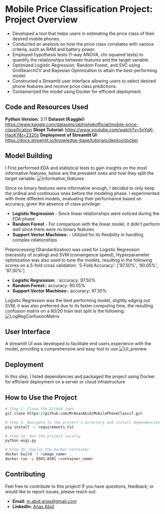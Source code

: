 # Mobile Price Classification Project: Project Overview
* Developed a tool that helps users in estimating the price class of their desired mobile phones.
* Conducted an analysis on how the price class correlates with various criteria, such as RAM and battery power.
* Employed hypothesis tests (1-way ANOVA, chi-squared tests) to quantify the relationships between features and the target variable.
* Optimized Logistic Regression, Random Forest, and SVC using GridSearchCV and Bayesian Optimization to attain the best-performing model.
* Constructed a Streamlit user interface allowing users to select desired phone features and receive price class predictions.
* Containerized the model using Docker for efficient deployment.

## Code and Resources Used 
**Python Version:** 3.11
**Dataset (Kaggle):** https://www.kaggle.com/datasets/iabhishekofficial/mobile-price-classification
**Skopt Tutorial:** https://www.youtube.com/watch?v=5nYqK-HaoKY&t=2320s
**Deployment of Streamlit UI:** https://docs.streamlit.io/knowledge-base/tutorials/deploy/docker

## Model Building 

I First performed EDA and statistical tests to gain insights on the most informative features, below are the prevalent ones and how they split the target variable:
![Informative_features](https://github.com/MrAnasAbid/MobilePhoneClassif/assets/115592120/32c4449d-198c-45e1-803d-986df04de6a4)

Since no binary features were informative enough, I decided to only keep the ordinal and continuous ones before the modeling phase.
I experimented with three different models, evaluating their performance based on accuracy, given the absence of class privilege:
* **Logistic Regression** - Since linear relationships were noticed during the EDA phase
* **Random Forest** - For comparison with the linear model, it didn't perform well since there were no binary features
* **Support Vector Machines:** - Utilized for its flexibility in handling complex relationships

Preprocessing (Standardization) was used for Logistic Regression (necessity of scaling) and SVM (convergence speed), Hyperparameter optimization was also used to tune the models, resulting in the following scores on a 5-fold cross validation:
'5-Fold Accuracy': ['97.50%', '90.05%', '97.30%']
*	**Logistic Regression:** : accuracy: 97.50%
*	**Random Forest:**: accuracy: 90.05%
*	**Support Vector Machines:**: accuracy: 97.30%

Logistic Regression was the best performing model, slightly edging out SVM, it was also preferred due to its faster computing time, the resulting confusion matrix on a 80/20 train test split is the following:
![LogRegConfusionMatrix](https://github.com/MrAnasAbid/MobilePhoneClassif/assets/115592120/d14949be-ed78-4352-bf8b-39ead0650a3d)
 
## User Interface
A streamlit UI was developed to facilitate end users experience with the model, providing a comprehensive and easy tool to use
![UI_preview](https://github.com/MrAnasAbid/MobilePhoneClassif/assets/115592120/df5b1a93-2dbd-407d-92f1-1b342a5a3af4)

## Deployment
In this step, I listed dependancies and packaged the project using Docker for efficient deployment on a server or cloud infrastructure

## How to Use the Project

```bash
# Step 1: Clone the GitHub repo
git clone https://github.com/MrAnasAbid/MobilePhoneClassif.git

# Step 2: Navigate to the project's directory and install dependencies
pip install -r requirements.txt

# Step 3a: Run the project locally
python wsgi.py

# Step 3b: Deploy the Docker container
docker build -t <image_name> .
docker run -p 8501:8501 <container_name>
```

## Contributing
Feel free to contribute to this project! If you have questions, feedback, or would like to report issues, please reach out:
- **Email:** m.abid.anas@gmail.com
- **LinkedIn:** [Anas Abid](https://www.linkedin.com/in/abidanas/)